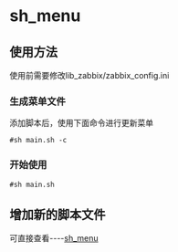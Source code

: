 # sh_menu

## 使用方法

使用前需要修改lib_zabbix/zabbix_config.ini

### 生成菜单文件

添加脚本后，使用下面命令进行更新菜单
```
#sh main.sh -c
```
### 开始使用
```
#sh main.sh
```

## 增加新的脚本文件

可直接查看----[sh_menu](https://github.com/BillWang139967/shell_menu)
